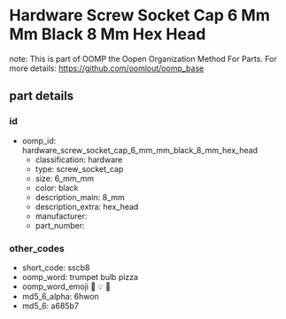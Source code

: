 # Hardware Screw Socket Cap 6 Mm Mm Black 8 Mm Hex Head  

note: This is part of OOMP the Oopen Organization Method For Parts. For more details: https://github.com/oomlout/oomp_base

##  part details





### id
* oomp_id: hardware_screw_socket_cap_6_mm_mm_black_8_mm_hex_head
  * classification: hardware
  * type: screw_socket_cap
  * size: 6_mm_mm
  * color: black
  * description_main: 8_mm
  * description_extra: hex_head
  * manufacturer: 
  * part_number: 

### other_codes
* short_code: sscb8
* oomp_word: trumpet bulb pizza
* oomp_word_emoji :trumpet: :bulb: :pizza:
* md5_6_alpha: 6hwon
* md5_6: a685b7